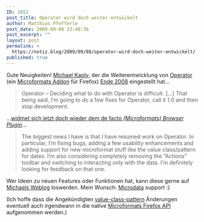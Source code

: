 ```yaml
---
ID: 1852
post_title: Operator wird doch weiter entwickelt
author: Matthias Pfefferle
post_date: 2009-09-08 23:40:36
post_excerpt: ""
layout: post
permalink: >
  https://notiz.blog/2009/09/08/operator-wird-doch-weiter-entwickelt/
published: true
---
```

Gute Neuigkeiten! <span class="vcard"><a href="http://www.kaply.com/weblog/" class="url fn">Michael Kaply</a></span>, der die Weiterentwicklung von <a href="http://www.kaply.com/weblog/operator/">Operator</a> (ein <a href="http://microformats.org/wiki/browser">Microformats Addon</a> für Firefox) <a href="http://www.kaply.com/weblog/2008/12/02/too-many-life-events/">Ende 2008</a> eingestellt hat...

<blockquote>Operator – Deciding what to do with Operator is difficult. [...] That being said, I’m going to do a few fixes for Operator, call it 1.0 and then stop development.</blockquote>

...<a href="http://www.kaply.com/weblog/2009/08/28/back-from-the-dead/">widmet sich jetzt doch wieder dem de facto <em>(Microformats) Browser Plugin</em></a>...

<blockquote>The biggest news I have is that I have resumed work on Operator. In particular, I’m fixing bugs, adding a few usability enhancements and adding support for new microformat stuff like the value class/pattern for dates. I’m also considering completely removing the “Actions” toolbar and switching to interacting only with the data. I’m definitely looking for feedback on that one.</blockquote>

Wer Ideen zu neuen Features oder Funktionen hat, kann diese gerne auf <a href="http://www.kaply.com/weblog/2009/08/28/back-from-the-dead/">Michaels Weblog</a> loswerden.
Mein Wunsch: <a href="http://notiz.blog/2009/06/18/microdata-semantisches-html5/">Microdata</a> support :)

(Ich hoffe dass die Angekündigten <a href="http://microformats.org/wiki/value-class-pattern">value-class-pattern</a> Änderungen eventuell auch irgendwann in die native <a href="http://www.kaply.com/weblog/2008/05/20/where-are-the-microformat-in-firefox-3/">Microformats Firefox API</a> aufgenommen werden.)